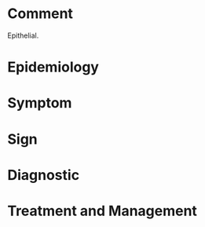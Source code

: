 # Comment

Epithelial.

# Epidemiology

# Symptom

# Sign

# Diagnostic

# Treatment and Management
